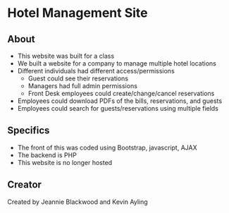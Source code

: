 # Hotel Management Site #

## About

* This website was built for a class
* We built a website for a company to manage multiple hotel locations
* Different individuals had different access/permissions
	* Guest could see their reservations
	* Managers had full admin permissions
	* Front Desk employees could create/change/cancel reservations
* Employees could download PDFs of the bills, reservations, and guests
* Employees could search for guests/reservations using multiple fields

## Specifics

* The front of this was coded using Bootstrap, javascript, AJAX
* The backend is PHP
* This website is no longer hosted

## Creator

Created by Jeannie Blackwood and Kevin Ayling
